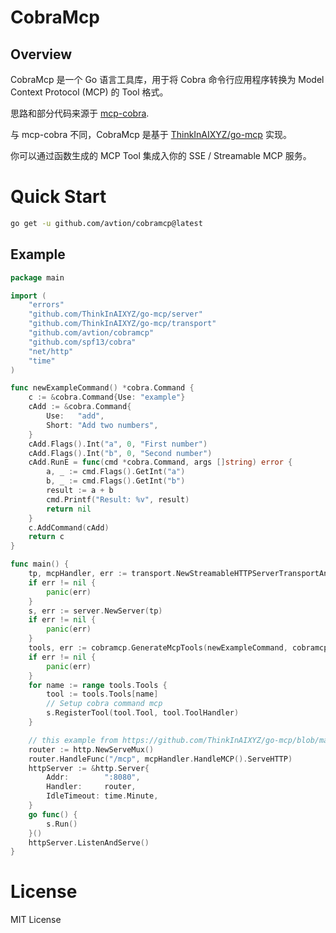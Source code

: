 # CobraMcp

## Overview

CobraMcp 是一个 Go 语言工具库，用于将 Cobra 命令行应用程序转换为 Model Context Protocol (MCP) 的 Tool 格式。

思路和部分代码来源于 [mcp-cobra](https://github.com/PlusLemon/mcp-cobra).

与 mcp-cobra 不同，CobraMcp 是基于 [ThinkInAIXYZ/go-mcp](https://github.com/ThinkInAIXYZ/go-mcp) 实现。

你可以通过函数生成的 MCP Tool 集成入你的 SSE / Streamable MCP 服务。

# Quick Start

```bash
go get -u github.com/avtion/cobramcp@latest
```

## Example

```go
package main

import (
	"errors"
	"github.com/ThinkInAIXYZ/go-mcp/server"
	"github.com/ThinkInAIXYZ/go-mcp/transport"
	"github.com/avtion/cobramcp"
	"github.com/spf13/cobra"
	"net/http"
	"time"
)

func newExampleCommand() *cobra.Command {
	c := &cobra.Command{Use: "example"}
	cAdd := &cobra.Command{
		Use:   "add",
		Short: "Add two numbers",
	}
	cAdd.Flags().Int("a", 0, "First number")
	cAdd.Flags().Int("b", 0, "Second number")
	cAdd.RunE = func(cmd *cobra.Command, args []string) error {
		a, _ := cmd.Flags().GetInt("a")
		b, _ := cmd.Flags().GetInt("b")
		result := a + b
		cmd.Printf("Result: %v", result)
		return nil
	}
	c.AddCommand(cAdd)
	return c
}

func main() {
	tp, mcpHandler, err := transport.NewStreamableHTTPServerTransportAndHandler()
	if err != nil {
		panic(err)
	}
	s, err := server.NewServer(tp)
	if err != nil {
		panic(err)
	}
	tools, err := cobramcp.GenerateMcpTools(newExampleCommand, cobramcp.Option{})
	if err != nil {
		panic(err)
	}
	for name := range tools.Tools {
		tool := tools.Tools[name]
		// Setup cobra command mcp
		s.RegisterTool(tool.Tool, tool.ToolHandler)
	}

	// this example from https://github.com/ThinkInAIXYZ/go-mcp/blob/main/examples/http_handler/main.go
	router := http.NewServeMux()
	router.HandleFunc("/mcp", mcpHandler.HandleMCP().ServeHTTP)
	httpServer := &http.Server{
		Addr:        ":8080",
		Handler:     router,
		IdleTimeout: time.Minute,
	}
	go func() {
		s.Run()
	}()
	httpServer.ListenAndServe()
}

```

# License

MIT License